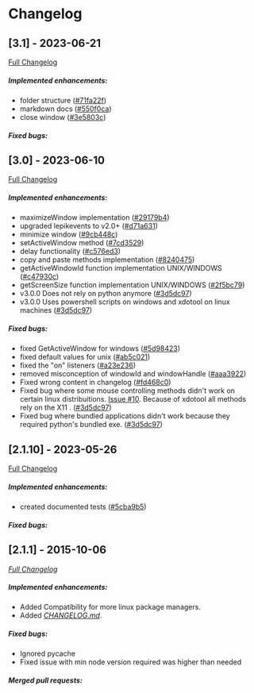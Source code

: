 # Changelog
## [3.1] - 2023-06-21

[Full Changelog](https://github.com/borecjeborec1/LepikJS/commits/main)

##### Implemented enhancements:
-  folder structure ([#71fa22f](https://github.com/borecjeborec1/LepikJS/commit/71fa22f41d33c0ede62d3d8493da414727881811))
-  markdown docs ([#550f0ca](https://github.com/borecjeborec1/LepikJS/commit/550f0caeacffdb86ee93e7aea1d910ae4faf64db))
-  close window ([#3e5803c](https://github.com/borecjeborec1/LepikJS/commit/3e5803c100cb76afe4a2066396e5ac28be002535)) 

##### Fixed bugs:

## [3.0] - 2023-06-10

[Full Changelog](https://github.com/borecjeborec1/LepikJS/commits/main)

##### Implemented enhancements:
-  maximizeWindow implementation ([#29179b4](https://github.com/borecjeborec1/LepikJS/commit/29179b469aeb51cb327adfdfa13b26da1ec945df))
-  upgraded lepikevents to v2.0+ ([#d71a631](https://github.com/borecjeborec1/LepikJS/commit/d71a6313e270d96fa6b5153bf378a8bdf33c59b2))
-  minimize window ([#9cb448c](https://github.com/borecjeborec1/LepikJS/commit/9cb448c4e651012ad71f13b9cc423e43b9693e10))
-  setActiveWindow method ([#7cd3529](https://github.com/borecjeborec1/LepikJS/commit/7cd3529fb8f79dbcc6c8435bbfa38b1e06e3301d))
-  delay functionality ([#c576ed3](https://github.com/borecjeborec1/LepikJS/commit/c576ed3e53bb839e3e2a85a7eb270178ce36f313)) 
-  copy and paste methods implementation ([#8240475](https://github.com/borecjeborec1/LepikJS/commit/82404757db63d202bd617728ee1319b49c86fc6b)) 
-  getActiveWindowId function implementation UNIX/WINDOWS ([#c47930c](https://github.com/borecjeborec1/LepikJS/commit/c47930c164bc1afc0089f6215f1c4d81c6009e37)) 
-  getScreenSize function implementation UNIX/WINDOWS ([#2f5bc79](https://github.com/borecjeborec1/LepikJS/commit/2f5bc792a34e867b964b486e2314e2010b0b007d)) 
-  v3.0.0 Does not rely on python anymore ([#3d5dc97](https://github.com/Borecjeborec1/LepikJS/commit/3d5dc97f1f5fb773054864fb02e586c8a30793b5)) 
-  v3.0.0 Uses powershell scripts on windows and xdotool on linux machines ([#3d5dc97](https://github.com/Borecjeborec1/LepikJS/commit/3d5dc97f1f5fb773054864fb02e586c8a30793b5)) 

##### Fixed bugs:
-  fixed GetActiveWindow for windows ([#5d98423](https://github.com/borecjeborec1/LepikJS/commit/5d984239cc54cdad9113eba52858487bb5beae18))
-  fixed default values for unix ([#ab5c021](https://github.com/borecjeborec1/LepikJS/commit/ab5c021cb7dcfdf579a07dabeb22fad5937e515b))
-  fixed the "on" listeners ([#a23e236](https://github.com/borecjeborec1/LepikJS/commit/a23e2369fdd173929512e957e52f17b30f87d44f))
-  removed misconception of windowId and windowHandle ([#aaa3922](https://github.com/borecjeborec1/LepikJS/commit/aaa39226e56ea53a3ac5db9d1111e6cbd748042f))
-  Fixed wrong content in changelog ([#fd468c0](https://github.com/borecjeborec1/LepikJS/commit/fd468c071040ab1a92eb2586bcd85594b9078cde))
-  Fixed bug where some mouse controlling methods didn't work on certain linux distribuitions. [Issue #10](https://github.com/Borecjeborec1/LepikJS/issues/10). Because of xdotool all methods rely on the X11 . ([#3d5dc97](https://github.com/Borecjeborec1/LepikJS/commit/3d5dc97f1f5fb773054864fb02e586c8a30793b5)) 
-  Fixed bug where bundled applications didn't work because they required python's bundled exe.  ([#3d5dc97](https://github.com/Borecjeborec1/LepikJS/commit/3d5dc97f1f5fb773054864fb02e586c8a30793b5)) 

## [2.1.10] - 2023-05-26

[Full Changelog](https://github.com/borecjeborec1/LepikJS/commits/main)

##### Implemented enhancements:
-  created documented tests ([#5cba9b5](https://github.com/borecjeborec1/LepikJS/commit/5cba9b52cc8c15acf8f220ca7c6b095461d2f170)) 

##### Fixed bugs:


## [2.1.1] - 2015-10-06

*[Full Changelog](https://github.com/Borecjeborec1/LepikJS/commits/main)*

##### Implemented enhancements:

- Added Compatibility for more linux package managers.
- Added *[CHANGELOG.md](CHANGELOG.md)*.

##### Fixed bugs:

- Ignored pycache
- Fixed issue with min node version required was higher than needed


##### Merged pull requests:
